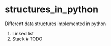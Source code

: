 # structures_in_python

Different data structures implemented in python

1. Linked list
2. Stack # TODO